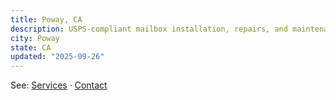 ```yaml
---
title: Poway, CA
description: USPS-compliant mailbox installation, repairs, and maintenance for Poway HOAs, multifamily, and commercial properties.
city: Poway
state: CA
updated: "2025-09-26"
---
```

See: [Services](/services) · [Contact](/contact)
